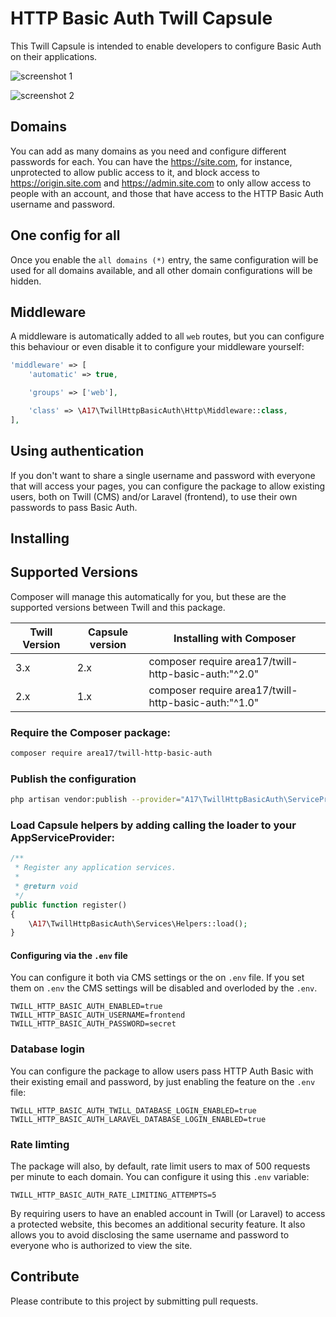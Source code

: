 # HTTP Basic Auth Twill Capsule

This Twill Capsule is intended to enable developers to configure Basic Auth on their applications.

![screenshot 1](docs/screenshot01.png)

![screenshot 2](docs/screenshot02.png)

## Domains

You can add as many domains as you need and configure different passwords for each. You can have the https://site.com, for instance, unprotected to allow public access to it, and block access to https://origin.site.com and https://admin.site.com to only allow access to people with an account, and those that have access to the HTTP Basic Auth username and password. 

## One config for all

Once you enable the `all domains (*)` entry, the same configuration will be used for all domains available, and all other domain configurations will be hidden.

## Middleware

A middleware is automatically added to all `web` routes, but you can configure this behaviour or even disable it to configure your middleware yourself:

``` php
'middleware' => [
    'automatic' => true,

    'groups' => ['web'],

    'class' => \A17\TwillHttpBasicAuth\Http\Middleware::class,
],
```

## Using authentication

If you don't want to share a single username and password with everyone that will access your pages, you can configure the package to allow existing users, both on Twill (CMS) and/or Laravel (frontend), to use their own passwords to pass Basic Auth.

## Installing

## Supported Versions
Composer will manage this automatically for you, but these are the supported versions between Twill and this package.

| Twill Version | Capsule version | Installing with Composer                             | 
|---------------|-----------------|------------------------------------------------------|
| 3.x           | 2.x             | composer require area17/twill-http-basic-auth:"^2.0" |
| 2.x           | 1.x             | composer require area17/twill-http-basic-auth:"^1.0" |

### Require the Composer package:

``` bash
composer require area17/twill-http-basic-auth
```

### Publish the configuration

``` bash
php artisan vendor:publish --provider="A17\TwillHttpBasicAuth\ServiceProvider"
```

### Load Capsule helpers by adding calling the loader to your AppServiceProvider:

``` php
/**
 * Register any application services.
 *
 * @return void
 */
public function register()
{
    \A17\TwillHttpBasicAuth\Services\Helpers::load();
}
```

#### Configuring via the `.env` file

You can configure it both via CMS settings or the on `.env` file. If you set them on `.env` the CMS settings will be disabled and overloded by the `.env`.

```dotenv
TWILL_HTTP_BASIC_AUTH_ENABLED=true
TWILL_HTTP_BASIC_AUTH_USERNAME=frontend
TWILL_HTTP_BASIC_AUTH_PASSWORD=secret
```

### Database login
You can configure the package to allow users pass HTTP Auth Basic with their existing email and password, by just enabling the feature on the `.env` file:

```dotenv
TWILL_HTTP_BASIC_AUTH_TWILL_DATABASE_LOGIN_ENABLED=true
TWILL_HTTP_BASIC_AUTH_LARAVEL_DATABASE_LOGIN_ENABLED=true
```

### Rate limting

The package will also, by default, rate limit users to max of 500 requests per minute to each domain. You can configure it using this `.env` variable:

```dotenv
TWILL_HTTP_BASIC_AUTH_RATE_LIMITING_ATTEMPTS=5
```

By requiring users to have an enabled account in Twill (or Laravel) to access a protected website, this becomes an additional security feature. It also allows you to avoid disclosing the same username and password to everyone who is authorized to view the site.

## Contribute

Please contribute to this project by submitting pull requests.
